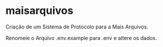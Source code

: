 # maisarquivos
Criação de um Sistema de Protocolo para a Mais Arquivos.

Renomeie o Arquivo .env.example para .env e altere os dados.

